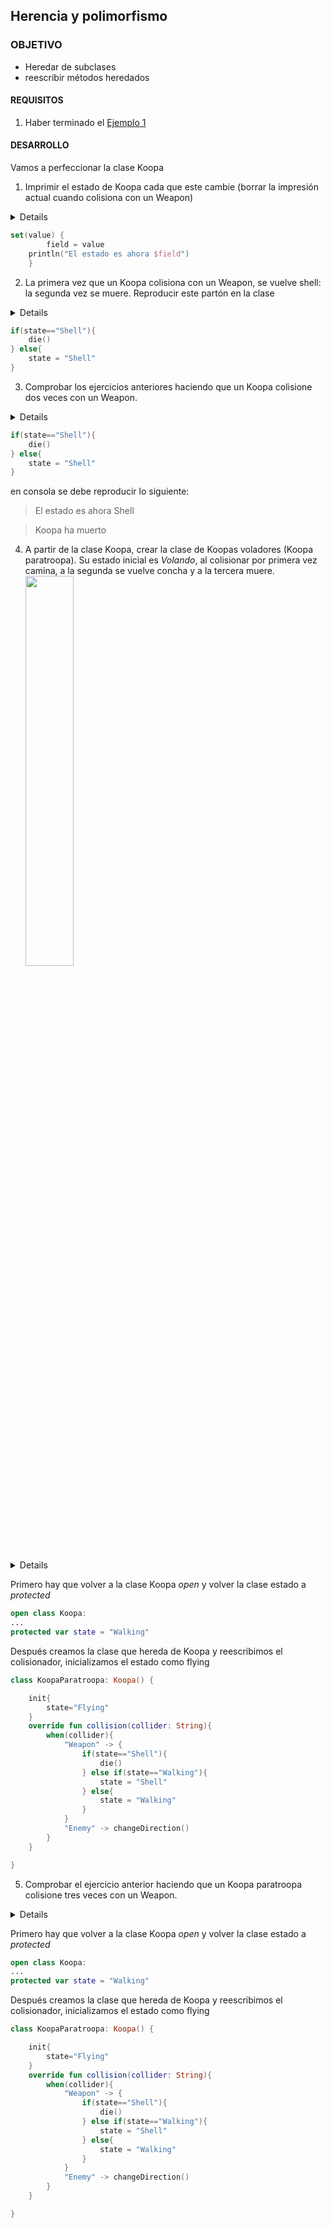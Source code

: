 ## Herencia y polimorfismo

### OBJETIVO 

- Heredar de subclases
- reescribir métodos heredados

#### REQUISITOS 

1. Haber terminado el [Ejemplo 1](Ejemplo-01) 

#### DESARROLLO

Vamos a perfeccionar la clase Koopa

1. Imprimir el estado de Koopa cada que este cambie (borrar la impresión actual cuando colisiona con un Weapon)

<summary>
	<details>Solución</details>

```kotlin
set(value) {
        field = value
	println("El estado es ahora $field")
    }
```

</summary>

2. La primera vez que un Koopa colisiona con un Weapon, se vuelve shell: la segunda vez se muere. Reproducir este partón en la clase

<summary>
	<details>Solución</details>

```kotlin
if(state=="Shell"){
	die()
} else{
	state = "Shell"
}
```

</summary>

3. Comprobar los ejercicios anteriores haciendo que un Koopa colisione dos veces con un Weapon.

<summary>
	<details>Solución</details>

```kotlin
if(state=="Shell"){
	die()
} else{
	state = "Shell"
}
```

en consola se debe reproducir lo siguiente:

> El estado es ahora Shell

> Koopa ha muerto

</summary>

4. A partir de la clase Koopa, crear la clase de Koopas voladores (Koopa paratroopa). Su estado inicial es *Volando*, al colisionar por primera vez camina, a la segunda se vuelve concha y a la tercera muere. <img src="koopa.png" width="40%"/>


<summary>
	<details>Solución</details>

Primero hay que volver a la clase Koopa *open* y volver la clase estado a *protected*
```kotlin
open class Koopa:
...
protected var state = "Walking"
```

Después creamos la clase que hereda de Koopa y reescribimos el colisionador, inicializamos el estado como flying

```kotlin
class KoopaParatroopa: Koopa() {

    init{
        state="Flying"
    }
    override fun collision(collider: String){
        when(collider){
            "Weapon" -> {
                if(state=="Shell"){
                    die()
                } else if(state=="Walking"){
                    state = "Shell"
                } else{
                    state = "Walking"
                }
            }
            "Enemy" -> changeDirection()
        }
    }

}
```
</summary>

5. Comprobar el ejercicio anterior haciendo que un Koopa paratroopa colisione tres veces con un Weapon.

<summary>
	<details>Solución</details>

Primero hay que volver a la clase Koopa *open* y volver la clase estado a *protected*
```kotlin
open class Koopa:
...
protected var state = "Walking"
```

Después creamos la clase que hereda de Koopa y reescribimos el colisionador, inicializamos el estado como flying

```kotlin
class KoopaParatroopa: Koopa() {

    init{
        state="Flying"
    }
    override fun collision(collider: String){
        when(collider){
            "Weapon" -> {
                if(state=="Shell"){
                    die()
                } else if(state=="Walking"){
                    state = "Shell"
                } else{
                    state = "Walking"
                }
            }
            "Enemy" -> changeDirection()
        }
    }

}
```
</summary>


